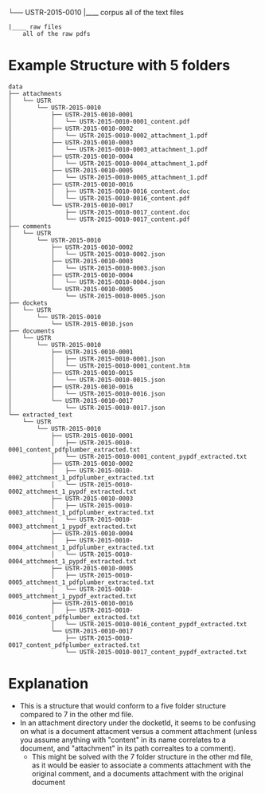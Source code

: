 
└── USTR-2015-0010
    |____ corpus
    	all of the text files
	
    |____ raw files
        all of the raw pdfs
	
    

# Example Structure with 5 folders

```
data
├── attachments
│   └── USTR
│       └── USTR-2015-0010
│           ├── USTR-2015-0010-0001
│           │   └── USTR-2015-0010-0001_content.pdf
│           ├── USTR-2015-0010-0002
│           │   └── USTR-2015-0010-0002_attachment_1.pdf
│           ├── USTR-2015-0010-0003
│           │   └── USTR-2015-0010-0003_attachment_1.pdf
│           ├── USTR-2015-0010-0004
│           │   └── USTR-2015-0010-0004_attachment_1.pdf
│           ├── USTR-2015-0010-0005
│           │   └── USTR-2015-0010-0005_attachment_1.pdf
│           ├── USTR-2015-0010-0016
│           │   ├── USTR-2015-0010-0016_content.doc
│           │   └── USTR-2015-0010-0016_content.pdf
│           └── USTR-2015-0010-0017
│               ├── USTR-2015-0010-0017_content.doc
│               └── USTR-2015-0010-0017_content.pdf
├── comments
│   └── USTR
│       └── USTR-2015-0010
│           ├── USTR-2015-0010-0002
│           │   └── USTR-2015-0010-0002.json
│           ├── USTR-2015-0010-0003
│           │   └── USTR-2015-0010-0003.json
│           ├── USTR-2015-0010-0004
│           │   └── USTR-2015-0010-0004.json
│           └── USTR-2015-0010-0005
│               └── USTR-2015-0010-0005.json
├── dockets
│   └── USTR
│       └── USTR-2015-0010
│           └── USTR-2015-0010.json
├── documents
│   └── USTR
│       └── USTR-2015-0010
│           ├── USTR-2015-0010-0001
│           │   ├── USTR-2015-0010-0001.json
│           │   └── USTR-2015-0010-0001_content.htm
│           ├── USTR-2015-0010-0015
│           │   └── USTR-2015-0010-0015.json
│           ├── USTR-2015-0010-0016
│           │   └── USTR-2015-0010-0016.json
│           └── USTR-2015-0010-0017
│               └── USTR-2015-0010-0017.json
└── extracted_text
    └── USTR
        └── USTR-2015-0010
            ├── USTR-2015-0010-0001
            │   ├── USTR-2015-0010-0001_content_pdfplumber_extracted.txt
            │   └── USTR-2015-0010-0001_content_pypdf_extracted.txt
            ├── USTR-2015-0010-0002
            │   ├── USTR-2015-0010-0002_attchment_1_pdfplumber_extracted.txt
            │   └── USTR-2015-0010-0002_attchment_1_pypdf_extracted.txt
            ├── USTR-2015-0010-0003
            │   ├── USTR-2015-0010-0003_attchment_1_pdfplumber_extracted.txt
            │   └── USTR-2015-0010-0003_attchment_1_pypdf_extracted.txt
            ├── USTR-2015-0010-0004
            │   ├── USTR-2015-0010-0004_attchment_1_pdfplumber_extracted.txt
            │   └── USTR-2015-0010-0004_attchment_1_pypdf_extracted.txt
            ├── USTR-2015-0010-0005
            │   ├── USTR-2015-0010-0005_attchment_1_pdfplumber_extracted.txt
            │   └── USTR-2015-0010-0005_attchment_1_pypdf_extracted.txt
            ├── USTR-2015-0010-0016
            │   ├── USTR-2015-0010-0016_content_pdfplumber_extracted.txt
            │   └── USTR-2015-0010-0016_content_pypdf_extracted.txt
            └── USTR-2015-0010-0017
                ├── USTR-2015-0010-0017_content_pdfplumber_extracted.txt
                └── USTR-2015-0010-0017_content_pypdf_extracted.txt
```

# Explanation

* This is a structure that would conform to a five folder structure compared to 7 in the other md file.
* In an attachment directory under the docketId, it seems to be confusing on what is a document attacment versus a comment attachment (unless you assume anything with "content" in its name correlates to a document, and "attachment" in its path correaltes to a comment).
	* This might be solved with the 7 folder structure in the other md file, as it would be easier to associate a comments attachment with the original comment, and a documents attachment with the original document
